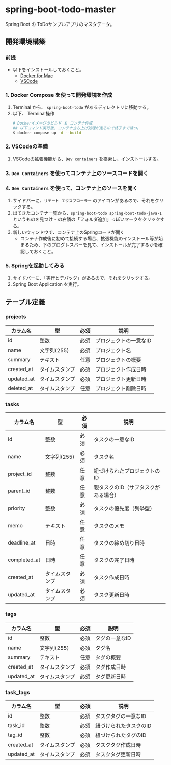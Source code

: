 # spring-boot-todo-master
Spring Boot の ToDoサンプルアプリのマスタデータ。

## 開発環境構築
### 前提
- 以下をインストールしておくこと。
  - [Docker for Mac](https://docs.docker.com/desktop/install/mac-install/)
  - [VSCode](https://code.visualstudio.com/download)

### 1. Docker Compose を使って開発環境を作成
1. Terminal から、 `spring-boot-todo` があるディレクトリに移動する。
2. 以下、 Terminal操作
    ```bash
    # Dockerイメージのビルド ＆ コンテナ作成
    ## 以下コマンド実行後、コンテナ立ち上げ処理が走るので終了まで待つ。
    $ docker compose up -d --build
    ```

### 2. VSCodeの準備
1. VSCodeの拡張機能から、`Dev containers` を検索し、インストールする。

### 3. `Dev Containers` を使ってコンテナ上のソースコードを開く

### 4. `Dev Containers` を使って、コンテナ上のソースを開く
1. サイドバーに、`リモート エクスプローラー` のアイコンがあるので、それをクリックする。
2. 出てきたコンテナ一覧から、`spring-boot-todo spring-boot-todo-java-1` というものを見つけ `→` の右隣の「フォルダ追加」っぽいマークをクリックする。
3. 新しいウィンドウで、コンテナ上のSpringコードが開く
    - コンテナ作成後に初めて接続する場合、拡張機能のインストール等が始まるため、下のプログレスバーを見て、インストールが完了するかを確認しておくこと。

### 5. Springを起動してみる
1. サイドバーに、「実行とデバッグ」があるので、それをクリックする。
2. Spring Boot Application を実行。

## テーブル定義

### projects

| カラム名      | 型           | 必須   | 説明                    |
| ------------- | ------------ | ------ | ----------------------- |
| id            | 整数         | 必須   | プロジェクトの一意なID   |
| name          | 文字列(255)  | 必須   | プロジェクト名           |
| summary       | テキスト     | 任意   | プロジェクトの概要       |
| created_at    | タイムスタンプ| 必須   | プロジェクト作成日時     |
| updated_at    | タイムスタンプ| 必須   | プロジェクト更新日時     |
| deleted_at    | タイムスタンプ| 任意   | プロジェクト削除日時     |

### tasks

| カラム名      | 型           | 必須   | 説明                    |
| ------------- | ------------ | ------ | ----------------------- |
| id            | 整数         | 必須   | タスクの一意なID         |
| name          | 文字列(255)  | 必須   | タスク名                 |
| project_id    | 整数         | 任意   | 紐づけられたプロジェクトのID |
| parent_id     | 整数         | 任意   | 親タスクのID（サブタスクがある場合）|
| priority      | 整数         | 必須   | タスクの優先度（列挙型）  |
| memo          | テキスト     | 任意   | タスクのメモ             |
| deadline_at   | 日時         | 任意   | タスクの締め切り日時     |
| completed_at  | 日時         | 任意   | タスクの完了日時         |
| created_at    | タイムスタンプ| 必須   | タスク作成日時           |
| updated_at    | タイムスタンプ| 必須   | タスク更新日時           |

### tags

| カラム名      | 型           | 必須   | 説明                    |
| ------------- | ------------ | ------ | ----------------------- |
| id            | 整数         | 必須   | タグの一意なID           |
| name          | 文字列(255)  | 必須   | タグ名                   |
| summary       | テキスト     | 任意   | タグの概要               |
| created_at    | タイムスタンプ| 必須   | タグ作成日時             |
| updated_at    | タイムスタンプ| 必須   | タグ更新日時             |

### task_tags

| カラム名      | 型           | 必須   | 説明                    |
| ------------- | ------------ | ------ | ----------------------- |
| id            | 整数         | 必須   | タスクタグの一意なID     |
| task_id       | 整数         | 必須   | 紐づけられたタスクのID   |
| tag_id        | 整数         | 必須   | 紐づけられたタグのID     |
| created_at    | タイムスタンプ| 必須   | タスクタグ作成日時       |
| updated_at    | タイムスタンプ| 必須   | タスクタグ更新日時       |
